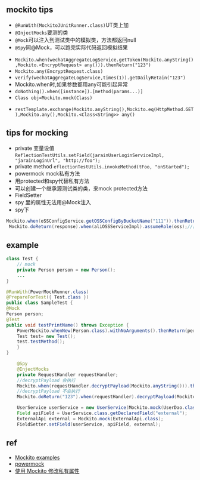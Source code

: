

## mockito tips

+ `@RunWith(MockitoJUnitRunner.class)`UT类上加
+ `@InjectMocks`要测的类
+ `@Mock`可以注入到测试类中的模拟类，方法都返回null
+ `@Spy`同@Mock，可以跑完实际代码返回模拟结果
<!-- method -->
+ `Mockito.when(wechatAggregateLogService.getToken(Mockito.anyString(),Mockito.<EncryptRequest> any())).thenReturn("123")`
+ `Mockito.any(EncryptRequest.class)`
+ `verify(wechatAggregateLogService,times(1)).getDailyRetain("123")`
+ Mockito.when时,如果参数都用any可能引起异常
+ `doNothing().when([instance]).[method(params...)]`
+ `Class obj=Mockito.mock(Class)`
<!-- example -->
+ `restTemplate.exchange(Mockito.anyString(),Mockito.eq(HttpMethod.GET),Mockito.any(),Mockito.<Class<String>> any()`

## tips for mocking
+ private 变量设值`ReflectionTestUtils.setField(jarainUserLoginServiceImpl, "jarainLoginUrl", "http://foo");`
+ private method `eflectionTestUtils.invokeMethod(tFoo, "onStarted");`
+ powermock mock私有方法
+ 用protected和spy代替私有方法
+ 可以创建一个继承源测试类的类，来mock protected方法
+ FieldSetter
+ spy 里的属性无法用@Mock注入
+ spy下
```java
Mockito.when(oSSConfigService.getOSSConfigByBucketName("111")).thenReturn(oss);//跑完代码返回mock值
 Mockito.doReturn(response).when(aliOSSServiceImpl).assumeRole(oss);//直接返回mock值不执行代码

```

## example

<!-- mock 行内实例 -->
```java
class Test {
    // mock
    private Person person = new Person();
    ...
}

@RunWith(PowerMockRunner.class)
@PrepareForTest({ Test.class })
public class SampleTest {
@Mock
Person person;
@Test
public void testPrintName() throws Exception {
    PowerMockito.whenNew(Person.class).withNoArguments().thenReturn(person);
    Test test= new Test();
    test.testMethod();
    }
}
```

<!-- mock 被测试对象方法 -->
```java
    @Spy
    @InjectMocks
    private RequestHandler requestHandler;
    //decryptPayload 会执行
    Mockito.when(requestHandler.decryptPayload(Mockito.anyString())).thenReturn("123");
    //decryptPayload 不会执行
    Mockito.doReturn("123").when(requestHandler).decryptPayload(Mockito.anyString());

```
<!-- mock 私有属性 -->
```java
    UserService userService = new UserService(Mockito.mock(UserDao.class));
    Field apiField = UserService.class.getDeclaredField("external");
    ExternalApi external = Mockito.mock(ExternalApi.class);
    FieldSetter.setField(userService, apiField, external);
```

## ref

+ [Mockito examples](https://www.programcreek.com/java-api-examples/index.php?source_dir=androidannotations-master/functional-test-1-5/src/test/java/org/androidannotations/test15/rest/HttpMethodServiceTest.java)
+ [powermock](https://github.com/powermock/powermock/wiki/Mockito)
+ [使用 Mockito 修改私有属性](https://yanbin.blog/mockito-modify-private-field/)
